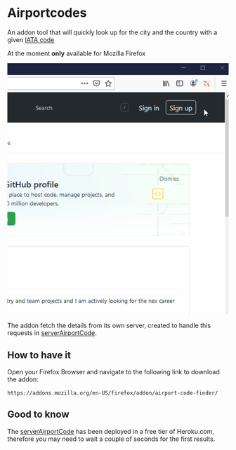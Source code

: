 # Airportcodes

An addon tool that will quickly look up for the city and the country with a given [IATA code](https://en.wikipedia.org/wiki/IATA_airport_code)

At the moment **only** available for Mozilla Firefox

![](air.gif)

The addon fetch the details from its own server, created to handle this requests in [serverAirportCode](https://github.com/simo54/serverAirportCode).

## How to have it

Open your Firefox Browser and navigate to the following link to download the addon: 
``` 
https://addons.mozilla.org/en-US/firefox/addon/airport-code-finder/
```

## Good to know

The [serverAirportCode](https://github.com/simo54/serverAirportCode) has been deployed in a free tier of Heroku.com, therefore you may need to wait a couple of seconds for the first results.  

